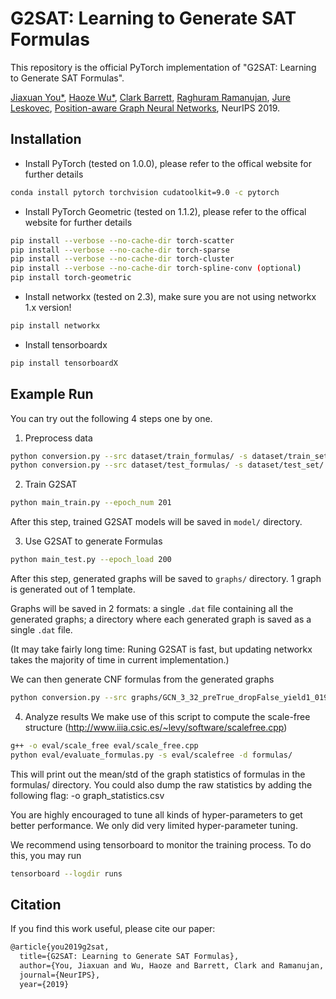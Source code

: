 # G2SAT: Learning to Generate SAT Formulas
This repository is the official PyTorch implementation of "G2SAT: Learning to Generate SAT Formulas".

[Jiaxuan You*](https://cs.stanford.edu/~jiaxuan/), [Haoze Wu*](https://anwu1219.github.io/), [Clark Barrett](https://theory.stanford.edu/~barrett/), [Raghuram Ramanujan](https://www.davidson.edu/people/raghu-ramanujan), [Jure Leskovec](https://cs.stanford.edu/people/jure/index.html), [Position-aware Graph Neural Networks](http://proceedings.mlr.press/v97/you19b/you19b.pdf), NeurIPS 2019.

## Installation

- Install PyTorch (tested on 1.0.0), please refer to the offical website for further details
```bash
conda install pytorch torchvision cudatoolkit=9.0 -c pytorch
```
- Install PyTorch Geometric (tested on 1.1.2), please refer to the offical website for further details
```bash
pip install --verbose --no-cache-dir torch-scatter
pip install --verbose --no-cache-dir torch-sparse
pip install --verbose --no-cache-dir torch-cluster
pip install --verbose --no-cache-dir torch-spline-conv (optional)
pip install torch-geometric
```
- Install networkx (tested on 2.3), make sure you are not using networkx 1.x version!
```bash
pip install networkx
```
- Install tensorboardx
```bash
pip install tensorboardX
```


## Example Run

You can try out the following 4 steps one by one.

1. Preprocess data
```bash
python conversion.py --src dataset/train_formulas/ -s dataset/train_set/
python conversion.py --src dataset/test_formulas/ -s dataset/test_set/
```

2. Train G2SAT
```bash
python main_train.py --epoch_num 201
```
After this step, trained G2SAT models will be saved in `model/` directory.

3. Use G2SAT to generate Formulas
```bash
python main_test.py --epoch_load 200
```
After this step, generated graphs will be saved to `graphs/` directory. 1 graph is generated out of 1 template.

Graphs will be saved in 2 formats: a single `.dat` file containing all the generated graphs; a directory where each generated graph is saved as a single `.dat` file. 

(It may take fairly long time: Runing G2SAT is fast, but updating networkx takes the majority of time in current implementation.)

We can then generate CNF formulas from the generated graphs
```bash
python conversion.py --src graphs/GCN_3_32_preTrue_dropFalse_yield1_019501.120000_0.dat --store-dir formulas --action=lcg2sat
```
4. Analyze results
We make use of this script to compute the scale-free structure (http://www.iiia.csic.es/~levy/software/scalefree.cpp)
```bash
g++ -o eval/scale_free eval/scale_free.cpp
python eval/evaluate_formulas.py -s eval/scalefree -d formulas/ 
```
This will print out the mean/std of the graph statistics of formulas in the formulas/ directory. You could also dump the raw statistics by adding the following flag: -o graph_statistics.csv

You are highly encouraged to tune all kinds of hyper-parameters to get better performance. We only did very limited hyper-parameter tuning.

We recommend using tensorboard to monitor the training process. To do this, you may run
```bash
tensorboard --logdir runs
```

## Citation
If you find this work useful, please cite our paper:
```latex
@article{you2019g2sat,
  title={G2SAT: Learning to Generate SAT Formulas},
  author={You, Jiaxuan and Wu, Haoze and Barrett, Clark and Ramanujan, Raghuram and Leskovec, Jure},
  journal={NeurIPS},
  year={2019}
```